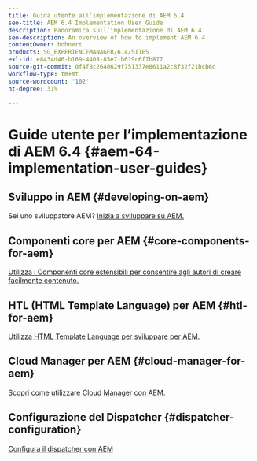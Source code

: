 ```yaml
---
title: Guida utente all’implementazione di AEM 6.4
seo-title: AEM 6.4 Implementation User Guide
description: Panoramica sull’implementazione di AEM 6.4
seo-description: An overview of how to implement AEM 6.4
contentOwner: bohnert
products: SG_EXPERIENCEMANAGER/6.4/SITES
exl-id: e8434d46-b169-4408-85e7-b619c6f7b877
source-git-commit: 0f4f8c2640629f751337e8611a2c8f32f21bcb6d
workflow-type: tm+mt
source-wordcount: '102'
ht-degree: 31%

---
```


# Guide utente per l’implementazione di AEM 6.4 {#aem-64-implementation-user-guides}

## Sviluppo in AEM {#developing-on-aem}

Sei uno sviluppatore AEM? [Inizia a sviluppare su AEM.](/help/sites-developing/home.md)

## Componenti core per AEM {#core-components-for-aem}

[Utilizza i Componenti core estensibili per consentire agli autori di creare facilmente contenuto.](https://experienceleague.adobe.com/docs/experience-manager-core-components/using/introduction.html?lang=it)

## HTL (HTML Template Language) per AEM {#htl-for-aem}

[Utilizza HTML Template Language per sviluppare per AEM.](https://experienceleague.adobe.com/docs/experience-manager-htl/using/overview.html?lang=it)

## Cloud Manager per AEM {#cloud-manager-for-aem}

[Scopri come utilizzare Cloud Manager con AEM.](https://experienceleague.adobe.com/docs/experience-manager-cloud-manager/using/introduction-to-cloud-manager.html?lang=en)

## Configurazione del Dispatcher {#dispatcher-configuration}

[Configura il dispatcher con AEM](https://experienceleague.adobe.com/docs/experience-manager-dispatcher/using/dispatcher.html?lang=it)

